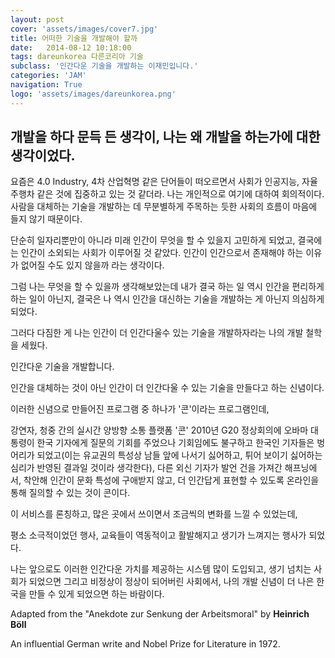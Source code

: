 ```yaml
---
layout: post
cover: 'assets/images/cover7.jpg'
title: 어떠한 기술을 개발해야 할까
date:   2014-08-12 10:18:00
tags: dareunkorea 다른코리아 기술
subclass: '인간다운 기술을 개발하는 이재민입니다.'
categories: 'JAM'
navigation: True
logo: 'assets/images/dareunkorea.png'
---
```


개발을 하다 문득 든 생각이,
나는 왜 개발을 하는가에 대한 생각이었다.
-
요즘은 4.0 Industry, 4차 산업혁명 같은 단어들이 떠오르면서 사회가 인공지능, 자율주행차 같은 것에 집중하고 있는 것 같더라. 나는 개인적으로 여기에 대하여 회의적이다. 사람을 대체하는 기술을 개발하는 데 무분별하게 주목하는 듯한 사회의 흐름이 마음에 들지 않기 때문이다.

단순히 일자리뿐만이 아니라 미래 인간이 무엇을 할 수 있을지 고민하게 되었고, 결국에는 인간이 소외되는 사회가 이루어질 것 같았다. 인간이 인간으로서 존재해야 하는 이유가 없어질 수도 있지 않을까 라는 생각이다. 

그럼 나는 무엇을 할 수 있을까 생각해보았는데 내가 결국 하는 일 역시 인간을 편리하게 하는 일이 아닌지, 결국은 나 역시 인간을 대신하는 기술을 개발하는 게 아닌지 의심하게 되었다.

그러다 다짐한 게 나는 인간이 더 인간다울수 있는 기술을 개발하자라는 나의 개발 철학을 세웠다. 

인간다운 기술을 개발합니다.

인간을 대체하는 것이 아닌 인간이 더 인간다울 수 있는 기술을 만들다고 하는 신념이다.

이러한 신념으로 만들어진 프로그램 중 하나가 '콘'이라는 프로그램인데,

강연자, 청중 간의 실시간 양방향 소통 플랫폼 '콘'
2010년 G20 정상회의에 오바마 대통령이 한국 기자에게 질문의 기회를 주었으나 기회임에도 불구하고 한국인 기자들은 벙어리가 되었고(이는 유교권의 특성상 남들 앞에 나서기 싫어하고, 튀어 보이기 싫어하는 심리가 반영된 결과일 것이라 생각한다), 다른 외신 기자가 발언 건을 가져간 해프닝에서, 착안해 인간이 문화 특성에 구애받지 않고, 더 인간답게 표현할 수 있도록 온라인을 통해 질의할 수 있는 것이 콘이다.

이 서비스를 론칭하고, 많은 곳에서 쓰이면서 조금씩의 변화를 느낄 수 있었는데,

평소 소극적이었던 행사, 교육들이 역동적이고 활발해지고 생기가 느껴지는 행사가 되었다.

나는 앞으로도 이러한 인간다운 가치를 제공하는 시스템 많이 도입되고, 생기 넘치는 사회가 되었으면 그리고 비정상이 정상이 되어버린 사회에서, 나의 개발 신념이 더 나은 한국을 만들 수 있게 되었으면 하는 바람이다.

Adapted from the "Anekdote zur Senkung der Arbeitsmoral" by **Heinrich Böll**

An influential German write and Nobel Prize for Literature in 1972.